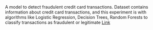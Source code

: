 A model to detect fraudulent credit card transactions. Dataset contains information about credit card transactions, and this experiment is with algorithms like Logistic Regression, Decision Trees, Random Forests to classify transactions as fraudulent or legitimate 
[Link](https://www.kaggle.com/datasets/kartik2112/fraud-detection?select=fraudTrain.csv)
